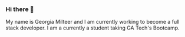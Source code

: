### Hi there 👋
My name is Georgia Milteer and I am currently working to become a full stack developer. I am a currently a student taking GA Tech's Bootcamp. 

<!--
**gmilteer/GmIlteer** is a ✨ _special_ ✨ repository because its `README.md` (this file) appears on your GitHub profile.


- 💬 Ask me about any of my projects and suggestions are always welcome. I am always learning and improving.
- 📫 How to reach me: gmilteer@gmail.com
- ⚡ Fun fact: I was actually named after my Great-Grandpa George not the state lol

